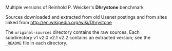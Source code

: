 Multiple versions of Reinhold P. Weicker's **Dhrystone** benchmark

Sources downloaded and extracted from old Usenet postings and from
sites linked from http://en.wikipedia.org/wiki/Dhrystone

The `original-sources` directory contains the raw sources.
Each subdirectory
    v1
    v2.0
    v2.1
    v2.2
contains an extracted version; see the `_README` file in each directory.
